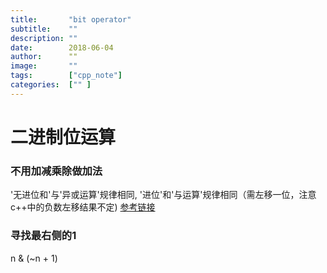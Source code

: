 ```yaml
---
title:       "bit operator"
subtitle:    ""
description: ""
date:        2018-06-04
author:      ""
image:       ""
tags:        ["cpp_note"]
categories:  ["" ]
---
```


# 二进制位运算


### 不用加减乘除做加法
'无进位和'与'异或运算'规律相同, '进位'和'与运算'规律相同（需左移一位，注意c++中的负数左移结果不定)
[参考链接](https://leetcode.cn/problems/bu-yong-jia-jian-cheng-chu-zuo-jia-fa-lcof/solutions/210882/mian-shi-ti-65-bu-yong-jia-jian-cheng-chu-zuo-ji-7/)

### 寻找最右侧的1
n & (~n + 1)